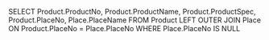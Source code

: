SELECT Product.ProductNo, Product.ProductName, Product.ProductSpec, Product.PlaceNo, Place.PlaceName
FROM Product LEFT OUTER JOIN Place 
ON Product.PlaceNo = Place.PlaceNo
WHERE Place.PlaceNo IS NULL
